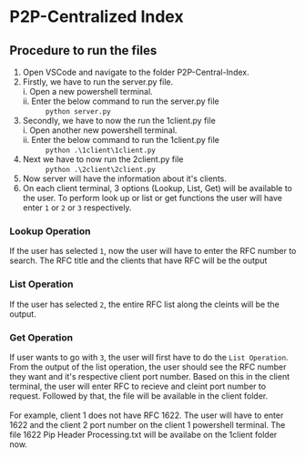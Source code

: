 # P2P-Centralized Index
## Procedure to run the files
1. Open VSCode and navigate to the folder P2P-Central-Index.<br/>
2. Firstly, we have to run the server.py file.<br/>
i.  Open a new powershell terminal.<br/>
ii. Enter the below command to run the server.py file<br/>
&nbsp;&nbsp;&nbsp;&nbsp;&nbsp;&nbsp;&nbsp;&nbsp;&nbsp;&nbsp;`python server.py`
3. Secondly, we have to now the run the 1client.py file<br/>
i.  Open another new powershell terminal.<br/>
ii. Enter the below command to run the 1client.py file<br/>
&nbsp;&nbsp;&nbsp;&nbsp;&nbsp;&nbsp;&nbsp;&nbsp;&nbsp;&nbsp;`python .\1client\1client.py`
4. Next we have to now run the 2client.py file<br/>
&nbsp;&nbsp;&nbsp;&nbsp;&nbsp;&nbsp;&nbsp;&nbsp;&nbsp;&nbsp;`python .\2client\2client.py`
5. Now server will have the information about it's clients.
6. On each client terminal, 3 options (Lookup, List, Get) will be available to the user. To perform look up or list or get functions the user will have enter `1` or `2` or `3` respectively.

### Lookup Operation
If the user has selected `1`, now the user will have to enter the RFC number to search. The RFC title and the clients that have RFC will be the output

### List Operation
If the user has selected `2`, the entire RFC list along the cleints will be the output.

### Get Operation
If user wants to go with `3`, the user will first have to do the `List Operation`. From the output of the list operation, the user should see the RFC number they want and it's respective client port number. Based on this in the client terminal, the user will enter RFC to recieve and cleint port number to request. Followed by that, the file will be available in the client folder.</br><br/>
For example, client 1 does not have RFC 1622. The user will have to enter 1622 and the client 2 port number on the client 1 powershell terminal. The file 1622 Pip Header Processing.txt will be availabe on the 1client folder now.
